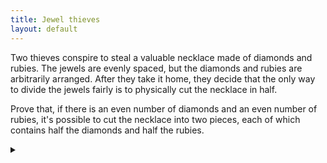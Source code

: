```yaml
---
title: Jewel thieves
layout: default
---
```


Two thieves conspire to steal a valuable necklace made of diamonds and rubies.
The jewels are evenly spaced, but the diamonds and rubies are arbitrarily
arranged. After they take it home, they decide that the only way to divide the
jewels fairly is to physically cut the necklace in half.

Prove that, if there is an even number of diamonds and an even number of rubies,
it's possible to cut the necklace into two pieces, each of which contains half
the diamonds and half the rubies.

<details><summary></summary>

Note that the necklace must be divided at two opposite points, as each thief
will have to end up with the same number of jewels.

Start with arbitrary provisional cutting points  which divide the necklace in
two. If one side has more diamonds than the other, you rotate the cut by one
jewel. If the switched jewels were the same, it changes nothing and you rotate
again. If they're different, the number of diamonds on one side will either go
up one or down one. Eventually, by the time you've rotated the cut 180 degrees,
the sides of the original cut will have swapped.

Since each rotation changes the number by one, and the diffence in the number of
diamonds has been negated, then at some point they must have been equal.
If the diamonds are equal then the rubies are also equal since each half has the
same number of jewels.

</details>

